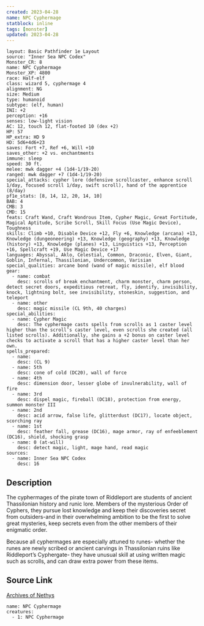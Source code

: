 ```yaml
---
created: 2023-04-28
name: NPC Cyphermage
statblock: inline
tags: [monster]
updated: 2023-04-28
---
```

```statblock
layout: Basic Pathfinder 1e Layout
source: "Inner Sea NPC Codex"
Monster_CR: 8
name: NPC Cyphermage
Monster_XP: 4800
race: Half-elf
class: wizard 5, cyphermage 4
alignment: NG
size: Medium
type: humanoid
subtype: (elf, human)
INI: +2
perception: +16
senses: low-light vision
AC: 12, touch 12, flat-footed 10 (dex +2)
HP: 57
HP_extra: HD 9
HD: 5d6+4d6+23
saves: Fort +7, Ref +6, Will +10
saves_other: +2 vs. enchantments
immune: sleep
speed: 30 ft.
melee: mwk dagger +4 (1d4-1/19-20)
ranged: mwk dagger +7 (1d4-1/19-20)
special_attacks: cypher lore (defensive scrollcaster, enhance scroll 1/day, focused scroll 1/day, swift scroll), hand of the apprentice (8/day)
pf1e_stats: [8, 14, 12, 20, 14, 10]
BAB: 4
CMB: 3
CMD: 15
feats: Craft Wand, Craft Wondrous Item, Cypher Magic, Great Fortitude, Magical Aptitude, Scribe Scroll, Skill Focus (Use Magic Device), Toughness
skills: Climb +10, Disable Device +12, Fly +6, Knowledge (arcana) +13, Knowledge (dungeoneering) +13, Knowledge (geography) +13, Knowledge (history) +13, Knowledge (planes) +13, Linguistics +13, Perception +16, Spellcraft +19, Use Magic Device +17
languages: Abyssal, Aklo, Celestial, Common, Draconic, Elven, Giant, Goblin, Infernal, Thassilonian, Undercommon, Varisian
special_qualities: arcane bond (wand of magic missile), elf blood
gear:
  - name: combat
    desc: scrolls of break enchantment, charm monster, charm person, detect secret doors, expeditious retreat, fly, identify, invisibility, knock, lightning bolt, see invisibility, stoneskin, suggestion, and teleport
  - name: other
    desc: magic missile (CL 9th, 40 charges)
special_abilities:
  - name: Cypher Magic
    desc: The cyphermage casts spells from scrolls as 1 caster level higher than the scroll’s caster level, even scrolls she created (all listed scrolls). Additionally, she gains a +2 bonus on caster level checks to activate a scroll that has a higher caster level than her own.
spells_prepared:
  - name:
    desc: (CL 9)
  - name: 5th
    desc: cone of cold (DC20), wall of force
  - name: 4th
    desc: dimension door, lesser globe of invulnerability, wall of fire
  - name: 3rd
    desc: dispel magic, fireball (DC18), protection from energy, summon monster III
  - name: 2nd
    desc: acid arrow, false life, glitterdust (DC17), locate object, scorching ray
  - name: 1st
    desc: feather fall, grease (DC16), mage armor, ray of enfeeblement (DC16), shield, shocking grasp
  - name: 0 (at-will)
    desc: detect magic, light, mage hand, read magic
sources:
  - name: Inner Sea NPC Codex
    desc: 16
```
## Description
The cyphermages of the pirate town of Riddleport are students of ancient Thassilonian history and runic lore. Members of the mysterious Order of Cyphers, they pursue lost knowledge and keep their discoveries secret from outsiders-and in their overwhelming ambition to be the first to solve great mysteries, keep secrets even from the other members of their enigmatic order.

Because all cyphermages are especially attuned to runes- whether the runes are newly scribed or ancient carvings in Thassilonian ruins like Riddleport’s Cyphergate- they have unusual skill at using written magic such as scrolls, and can draw extra power from these items.
## Source Link
[Archives of Nethys](https://aonprd.com/NPCDisplay.aspx?ItemName=Cyphermage)
```encounter-table
name: NPC Cyphermage
creatures:
  - 1: NPC Cyphermage
```
